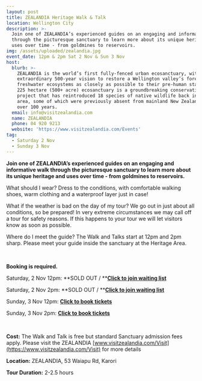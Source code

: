 ```yaml
---
layout: post
title: ZEALANDIA Heritage Walk & Talk
location: Wellington City
description: >-
  Join one of ZEALANDIA’s experienced guides on an engaging and informative walk
  through the picturesque sanctuary to learn more about its unique heritage and
  uses over time - from goldmines to reservoirs.
img: /assets/uploaded/zealandia.jpg
event_date: 12pm & 2pm Sat 2 Nov & Sun 3 Nov
host:
  blurb: >-
    ZEALANDIA is the world’s first fully-fenced urban ecosanctuary, with an
    extraordinary 500-year vision to restore a Wellington valley’s forest and
    freshwater ecosystems as closely as possible to their pre-human state. The
    225 hectare (500+ acre) ecosanctuary is a groundbreaking conservation
    project that has reintroduced 18 species of native wildlife back into the
    area, some of which were previously absent from mainland New Zealand for
    over 100 years. 
  email: info@visitzealandia.com
  name: ZEALANDIA
  phone: 04 920 9213
  website: 'https://www.visitzealandia.com/Events'
tag:
  - Saturday 2 Nov
  - Sunday 3 Nov
---
```

**Join one of ZEALANDIA’s experienced guides on an engaging and informative walk through the picturesque sanctuary to learn more about its unique heritage and uses over time - from goldmines to reservoirs.**

What should I wear? Dress to the conditions, with comfortable walking shoes, warm clothing and a waterproof layer just in case!

What if the weather is bad on the day of my tour? We go out in just about all conditions, so be prepared! In very extreme circumstances we may call off a tour for safety reasons. If this happens to your tour we will let visitors know as soon as possible.

Where do I meet the guide? The Walk and Talks start at 12pm and 2pm sharp. Please meet your guide inside the sanctuary at the Heritage Area.

<br>

**Booking is required.**

Saturday, 2 Nov 12pm: **SOLD OUT / **[**Click to join waiting list**](https://www.eventbrite.co.nz/e/zealandia-heritage-walk-and-talks-tickets-62413599757)

Saturday, 2 Nov 2pm: **SOLD OUT / **[**Click to join waiting list**](https://www.eventbrite.co.nz/e/zealandia-heritage-walk-and-talks-tickets-62413599757)

Sunday, 3 Nov 12pm: [**Click to book tickets**](https://www.eventbrite.co.nz/e/zealandia-heritage-walk-and-talks-tickets-62413599757)

Sunday, 3 Nov 2pm: [**Click to book tickets**](https://www.eventbrite.co.nz/e/zealandia-heritage-walk-and-talks-tickets-62413599757)

<br>

**Cost:** The Walk and Talk is free but standard Sanctuary admission fees apply. Please visit the ZEALANDIA [www.visitzealandia.com/Visit](https://www.visitzealandia.com/Visit) for more details

**Location:** ZEALANDIA, 53 Waiapu Rd, Karori

**Tour Duration:** 2-2.5 hours
